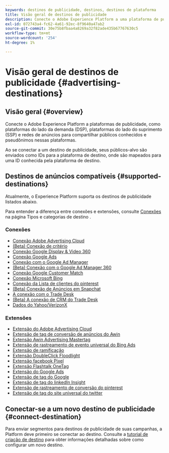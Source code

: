 ```yaml
---
keywords: destinos de publicidade, destinos, destinos de plataforma
title: Visão geral de destinos de publicidade
description: Conecte o Adobe Experience Platform a uma plataforma de publicidade de terceiros (por exemplo, DSP, rede de anúncios, SSP) e compartilhe públicos-alvo pseudônimos nessas plataformas.
exl-id: 072743a4-fc62-4a61-92ec-8f9640a47ab2
source-git-commit: 30e75b8fbaa4a8269a32f82ade435b67767630c5
workflow-type: tm+mt
source-wordcount: '254'
ht-degree: 1%

---
```


# Visão geral de destinos de publicidade {#advertising-destinations}

## Visão geral {#overview}

Conecte o Adobe Experience Platform a plataformas de publicidade, como plataformas do lado da demanda (DSP), plataformas do lado do suprimento (SSP) e redes de anúncios para compartilhar públicos conhecidos e pseudônimos nessas plataformas.

Ao se conectar a um destino de publicidade, seus públicos-alvo são enviados como IDs para a plataforma de destino, onde são mapeados para uma ID conhecida pela plataforma de destino.

## Destinos de anúncios compatíveis {#supported-destinations}

Atualmente, o Experience Platform suporta os destinos de publicidade listados abaixo.

Para entender a diferença entre conexões e extensões, consulte [Conexões](../../destination-types.md#connections) na página Tipos e categorias de destino .

### Conexões

* [Conexão Adobe Advertising Cloud](adobe-advertising-cloud-connection.md)
* [(Beta) Conexão de critério](criteo.md)
* [Conexão Google Display &amp; Video 360](google-dv360.md)
* [Conexão Google Ads](google-ads-destination.md)
* [Conexão com o Google Ad Manager](google-ad-manager.md)
* [(Beta) Conexão com o Google Ad Manager 360](google-ad-manager-360-connection.md)
* [Conexão Google Customer Match](google-customer-match.md)
* [Conexão Microsoft Bing](bing.md)
* [Conexão da Lista de clientes do pinterest](pinterest.md)
* [(Beta) Conexão de Anúncios em Snapchat](snap-inc.md)
* [A conexão com o Trade Desk](tradedesk.md)
* [(Beta) A conexão de CRM do Trade Desk](tradedesk-emails.md)
* [Dados do Yahoo/VerizonX](datax.md)

### Extensões

* [Extensão do Adobe Advertising Cloud](adobe-advertising-cloud.md)
* [Extensão de tag de conversão de anúncios do Awin](awin-conversiontag.md)
* [Extensão Awin Advertising Mastertag](awin-mastertag.md)
* [Extensão de rastreamento de evento universal do Bing Ads](bing-ads.md)
* [Extensão de ramificação](branch.md)
* [Extensão DoubleClick Floodlight](doubleclick-floodlight.md)
* [Extensão facebook Pixel](facebook-pixel.md)
* [Extensão Flashtalk OneTag](flashtalking.md)
* [Extensão do Google Ads](google-ads-extension.md)
* [Extensão de tag do Google](gtag-advertising.md)
* [Extensão de tag do linkedIn Insight](linkedin.md)
* [Extensão de rastreamento de conversão do pinterest](pinterest-extension.md)
* [Extensão de tag do site universal do twitter](twitter-uwt.md)

## Conectar-se a um novo destino de publicidade {#connect-destination}

Para enviar segmentos para destinos de publicidade de suas campanhas, a Platform deve primeiro se conectar ao destino. Consulte a [tutorial de criação de destino](../../ui/connect-destination.md) para obter informações detalhadas sobre como configurar um novo destino.
